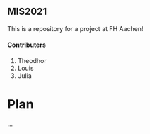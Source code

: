 ## MIS2021
This is a repository for a project at FH Aachen!

#### Contributers
1. Theodhor
2. Louis
3. Julia

# Plan
...